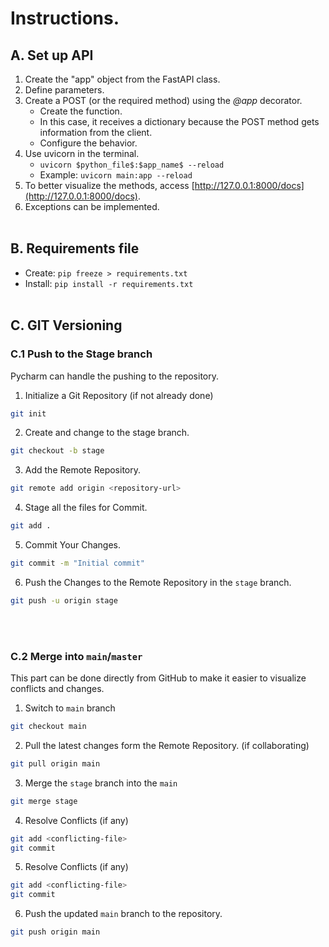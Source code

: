 # Instructions.

## A. Set up API
1. Create the "app" object from the FastAPI class.
2. Define parameters.
3. Create a POST (or the required method) using the *@app* decorator.
    - Create the function.
    - In this case, it receives a dictionary because the POST method gets information from the client.
    - Configure the behavior.
4. Use uvicorn in the terminal.
   - `uvicorn $python_file$:$app_name$ --reload`
   - Example: `uvicorn main:app --reload`
5. To better visualize the methods, access [http://127.0.0.1:8000/docs](http://127.0.0.1:8000/docs).
6. Exceptions can be implemented.
<br><br>
## B. Requirements file
   - Create: `pip freeze > requirements.txt`
   - Install: `pip install -r requirements.txt`
<br><br>
## C. GIT Versioning
### C.1 Push to the Stage branch
Pycharm can handle the pushing to the repository.
1. Initialize a Git Repository (if not already done)
```bash
git init
```
2. Create and change to the stage branch.
```bash
git checkout -b stage
```
3. Add the Remote Repository.
```bash
git remote add origin <repository-url>
```
4. Stage all the files for Commit.
```bash
git add .
```
5. Commit Your Changes.
```bash
git commit -m "Initial commit"
```
6. Push the Changes to the Remote Repository in the `stage` branch.
```bash
git push -u origin stage
```

<br><br>
### C.2 Merge into `main`/`master`
This part can be done directly from GitHub to make it easier to visualize conflicts and changes.
1. Switch to `main` branch
```bash
git checkout main
```
2. Pull the latest changes form the Remote Repository. (if collaborating)
```bash
git pull origin main
```
3. Merge the `stage`  branch into the `main`
```bash
git merge stage
```
4. Resolve Conflicts (if any)
```bash
git add <conflicting-file>
git commit
```
5. Resolve Conflicts (if any)
```bash
git add <conflicting-file>
git commit
```
6. Push the updated `main` branch to the repository.
```bash
git push origin main
```